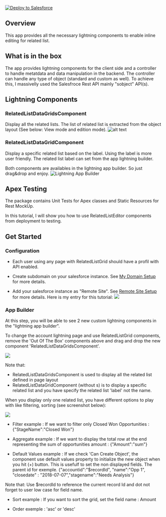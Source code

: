 <a href="https://githubsfdeploy.herokuapp.com?owner=ak-com-dev/&repo=SFRelatedListEditor">
  <img alt="Deploy to Salesforce"
       src="https://raw.githubusercontent.com/afawcett/githubsfdeploy/master/src/main/webapp/resources/img/deploy.png">
</a>

## Overview

This app provides all the necessary lightning components to enable inline editing for related list.

## What is in the box

The app provides lightning components for the client side and a controller to handle metatdata and data manipulation in the backend.
The controller can handle any type of object (standard and custom as well). To achieve this, I massivelly used the Salesfroce Rest API mainly "sobject" API(s). 

## Lightning Components

### RelatedListDataGridsComponent

Display all the related lists. The list of related list is extracted from the object layout (See below: View mode and edition mode).
![alt text](https://user-images.githubusercontent.com/7535971/40939794-0dab7d40-6846-11e8-9ec8-1589bcba46d3.png "Related Lists")


### RelatedListDataGridComponent

Display a specific related list based on the label. Using the label is more user friendly. 
The related list label can set from the app lightning builder.

Both components are availables in the lightning app builder. So just drag&drop and enjoy.
![Lightning App Builder](https://cloud.githubusercontent.com/assets/7535971/22865386/59da45da-f163-11e6-94fc-9d2f68875dca.png)


## Apex Testing

The package contains Unit Tests for Apex classes and Static Resources for Rest MockUp.

In this tutorial, I will show you how to use RelatedListEditor components from deployment to testing.

## Get Started

### Configuration
* Each user using any page with RelatedListGrid should have a profil with API enabled.

* Create subdomain on your salesforce instance. See [My Domain Setup](https://help.salesforce.com/articleView?id=domain_name_overview.htm&language=en_US&type=0) for more details.

* Add your salesforce instance as "Remote Site". See [Remote Site Setup](https://help.salesforce.com/articleView?id=configuring_remoteproxy.htm&type=0&language=en_US&release=206.8) for more details.
Here is my entry for this tutorial:
![](https://cloud.githubusercontent.com/assets/7535971/22865451/3d4ae65c-f165-11e6-9686-b6ac20d43511.png)

 
### App Builder
At this step, you will be able to see 2 new custom lightning components in the "lightning app builder". 

To change the account lightning page and use RelatedListGrid components, remove the 'Out Of The Box' components above and drag and drop the new component 'RelatedListDataGridsComponent'.

![](https://user-images.githubusercontent.com/7535971/40939796-0e0b5f6c-6846-11e8-842a-094f85c6602d.png)

Note that:
* RelatedListDataGridsComponent is used to display all the related list defined in page layout
* RelatedListDataGridComponent (without s) is to display a specific related list and you have specify the related list 'label' not the name.

When you display only one related list, you have different options to play with like filtering, sorting (see screenshot below):

![](https://user-images.githubusercontent.com/7535971/40939795-0ddb9b24-6846-11e8-98fe-2a391308a813.png)

* Filter example : If we want to filter only Closed Won Opportunities : {"StageName":"Closed Won"}

* Aggregate example :  If we want to display the total row at the end representing the sum of opportunities amount : {"Amount":"sum"}

* Default Values example : If we check 'Can Create Object', the component use default values property to initialize the new object when you hit (+) button. This is usefulf to set the non displayed fields. The parent id for exemple. {"accountid":"$recordId", "name":"Opp 1", "closedate" : "2018-07-07","stagename":"Needs Analysis"}

Note that: Use $recordId to reference the current record Id and dot not forget to user low case for field name. 

* Sort example : If you want to sort the grid, set the field name : Amount  

* Order exemple : 'asc' or 'desc'


